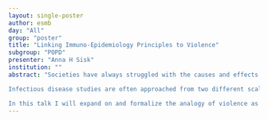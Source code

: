 ```yaml
---
layout: single-poster
author: esmb
day: "All"
group: "poster"
title: "Linking Immuno-Epidemiology Principles to Violence"
subgroup: "POPD"
presenter: "Anna H Sisk"
institution: ""
abstract: "Societies have always struggled with the causes and effects of violence, but only recently has there been a drive to better understand violence as a disease and to consider it from a public health perspective. Through the work of many physicians and psychologists we have realized violence is less like a moral failing and more like a disease. This realization unified professionals from the medical/epidemiological fields and those in psychology in a common goal to end violence and help heal those exposed to it. Recently, interesting analogies have been made between community-level infectious disease epidemiology and how violence spreads within a community. Experts in public health and medicine have suggested that an epidemiological framework could be used to study violence.  

Infectious disease studies are often approached from two different scales: outbreak/community and immune system/individual. At both the epidemiological/community and immune system/individual scales, mathematical modeling of infectious disease dynamics plays an important role. Each scale has been modeled in isolation from the other; however, there is a natural connection between the epidemiological and immune system dynamics, since a person’s immune response determines the likelihood of transmission to others. Thus, there has been a push to consider both scales in the multi-scale integrated approach of Immuno-Epidemiological (IE) modeling. We plan to apply the approaches used for IE modeling to violence by employing the epidemiological part of the model to explore violence spread on the community level and the immune system model to look at the impact that violence exposure has on an individual with respect to increasing their propensity to commit violence.

In this talk I will expand on and formalize the analogy of violence as an infectious disease and show how the well-developed principles of mathematical epidemiology and immunology is a useful framework for understanding the dynamics of violence. Next, we will look at a preliminary susceptible-exposed-infected (SEI) mathematical model for violence spread on the community level and compare this model with traditional disease modeling. Then we will explore some basic equilibrium and stability analysis of the SEI model and look at the real-world interpretations of this analysis."
---
```

